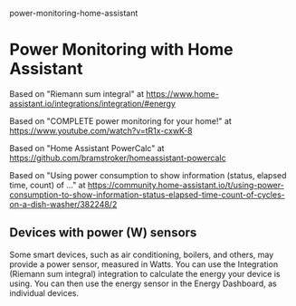 power-monitoring-home-assistant
# Power Monitoring with Home Assistant

Based on "Riemann sum integral" at https://www.home-assistant.io/integrations/integration/#energy

Based on "COMPLETE power monitoring for your home!" at https://www.youtube.com/watch?v=tR1x-cxwK-8

Based on "Home Assistant PowerCalc" at https://github.com/bramstroker/homeassistant-powercalc

Based on "Using power consumption to show information (status, elapsed time, count) of ..." at https://community.home-assistant.io/t/using-power-consumption-to-show-information-status-elapsed-time-count-of-cycles-on-a-dish-washer/382248/2

## Devices with power (W) sensors

Some smart devices, such as air conditioning, boilers, and others, may provide a power sensor, measured in Watts. You can use the Integration (Riemann sum integral) integration to calculate the energy your device is using. You can then use the energy sensor in the Energy Dashboard, as individual devices.
